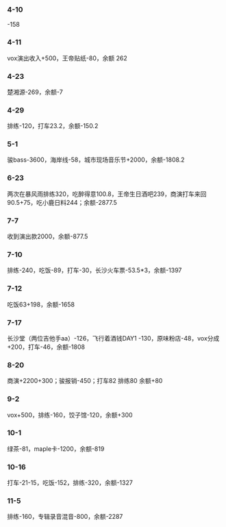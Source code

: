 ### 4-10  
-158
### 4-11
vox演出收入+500，王帝贴纸-80，余额 262
### 4-23  
楚湘源-269，余额-7  
### 4-29
排练-120，打车23.2，余额-150.2  
### 5-1
骏bass-3600，海岸线-58，城市现场音乐节+2000，余额-1808.2  
### 6-23  
两次在暴风雨排练320，吃醉得意100.8，王帝生日酒吧239，商演打车来回90.5+75，吃小鹿日料244；余额-2877.5
### 7-7 
收到演出款2000，余额-877.5  
### 7-10
排练-240，吃饭-89，打车-30，长沙火车票-53.5*3，余额-1397  
### 7-12
吃饭63+198，余额-1658  
### 7-17
长沙堂（两位吉他手aa）-126，飞行着酒钱DAY1 -130，原味粉店-48，vox分成+200，打车-46，余额-1808  
### 8-20
商演+2200+300；骏报销-450；打车82  排练80  余额+80  
### 9-2 
vox+500，排练-160，饺子馆-120，余额+300  
### 10-1
绿茶-81，maple卡-1200，余额-819  
### 10-16
打车-21-15，吃饭-152，排练-320，余额-1327
### 11-5
排练-160，专辑录音混音-800，余额-2287
